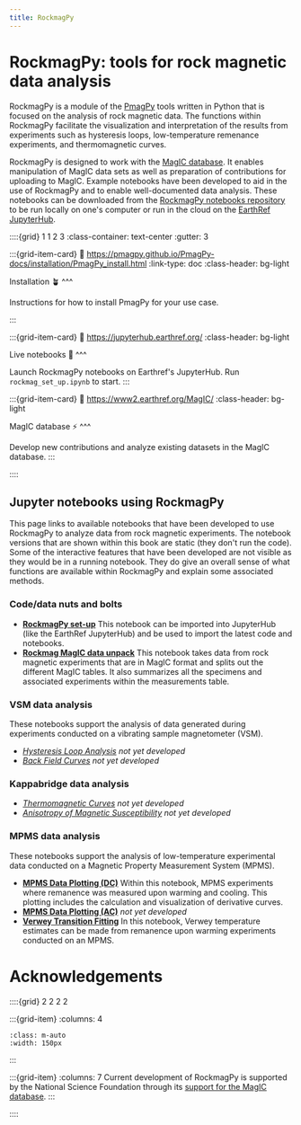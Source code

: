 ```yaml
---
title: RockmagPy
---
```


# RockmagPy: tools for rock magnetic data analysis

RockmagPy is a module of the [PmagPy](https://pmagpy.github.io/PmagPy-docs/intro.html) tools written in Python that is focused on the analysis of rock magnetic data. The functions within RockmagPy facilitate the visualization and interpretation of the results from experiments such as hysteresis loops, low-temperature remenance experiments, and thermomagnetic curves. 

RockmagPy is designed to work with the [MagIC database](https://earthref.org/MagIC). It enables manipulation of MagIC data sets as well as preparation of contributions for uploading to MagIC. Example notebooks have been developed to aid in the use of RockmagPy and to enable well-documented data analysis. These notebooks can be downloaded from the [RockmagPy notebooks repository](https://github.com/pmagpy/rockmagpy-notebooks) to be run locally on one's computer or run in the cloud on the [EarthRef JupyterHub](https://jupyterhub.earthref.org/).

::::{grid} 1 1 2 3
:class-container: text-center
:gutter: 3

:::{grid-item-card}
:link: https://pmagpy.github.io/PmagPy-docs/installation/PmagPy_install.html
:link-type: doc
:class-header: bg-light

Installation 🪴
^^^

Instructions for how to install PmagPy for your use case.

:::

:::{grid-item-card}
:link: https://jupyterhub.earthref.org/
:class-header: bg-light

Live notebooks 🚀
^^^

Launch RockmagPy notebooks on Earthref's JupyterHub. Run `rockmag_set_up.ipynb` to start.
:::

:::{grid-item-card}
:link: https://www2.earthref.org/MagIC/
:class-header: bg-light

MagIC database ⚡
^^^

Develop new contributions and analyze existing datasets in the MagIC database.
:::

::::

## Jupyter notebooks using RockmagPy

This page links to available notebooks that have been developed to use RockmagPy to analyze data from rock magnetic experiments.
The notebook versions that are shown within this book are static (they don't run the code).
Some of the interactive features that have been developed are not visible as they would be in a running notebook. 
They do give an overall sense of what functions are available within RockmagPy and explain
some associated methods.

### Code/data nuts and bolts

- [**RockmagPy set-up**](./rockmag_set_up.ipynb) This notebook can be imported into JupyterHub (like the EarthRef JupyterHub) and be used to import the latest code and notebooks.
- [**Rockmag MagIC data unpack**](./rockmag_data_unpack.ipynb) This notebook takes data from rock magnetic experiments that are in MagIC format and splits out the different MagIC tables. It also summarizes all the specimens and associated experiments within the measurements table.

### VSM data analysis

These notebooks support the analysis of data generated during experiments conducted on a vibrating sample magnetometer (VSM).

- [*Hysteresis Loop Analysis*](../VSM_hysteresis.ipynb) *not yet developed*
- [*Back Field Curves*](../VSM_backfield.ipynb) *not yet developed*

### Kappabridge data analysis

- [*Thermomagnetic Curves*](../kappa_thermomagnetic.ipynb) *not yet developed*
- [*Anisotropy of Magnetic Susceptibility*](../kappa_anisotropy.ipynb) *not yet developed*

### MPMS data analysis

These notebooks support the analysis of low-temperature experimental data conducted on a Magnetic Property Measurement System (MPMS).

- [**MPMS Data Plotting (DC)**](../MPMS_plot_dc.ipynb) Within this notebook, MPMS experiments where remanence was measured upon warming and cooling. This plotting includes the calculation and visualization of derivative curves.
- [**MPMS Data Plotting (AC)**](../MPMS_plot_ac.ipynb) *not yet developed*
- [**Verwey Transition Fitting**](../MPMS_verwey_fit.ipynb) In this notebook, Verwey temperature estimates can be made from remanence upon warming experiments conducted on an MPMS.

# Acknowledgements

::::{grid} 2 2 2 2

:::{grid-item}
:columns: 4

```{image} images/logos/NSF_logo.png
:class: m-auto
:width: 150px
```

:::

:::{grid-item}
:columns: 7
Current development of RockmagPy is supported by the National Science Foundation through its [support for the MagIC database](https://www.nsf.gov/awardsearch/showAward?AWD_ID=2148719).
:::

::::
